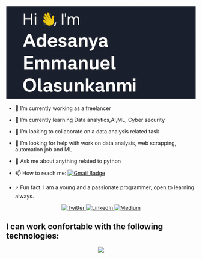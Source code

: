 
<img src="https://github.com/Sukobig4l/Sukobig4l/blob/main/cover_photo.png">

- 🔭 I’m currently working as a freelancer
- 🌱 I’m currently learning Data analytics,AI,ML, Cyber security 
- 👯 I’m looking to collaborate on a data analysis related task
- 🤔 I’m looking for help with work on data analysis, web scrapping, automation job and ML
- 💬 Ask me about anything related to python
- 📫 How to reach me: [![Gmail Badge](https://img.shields.io/badge/-sukobig4l-c14438?style=social&logo=Gmail&logoColor=red&link=mailto:adesanyasunkanmi05@gmail.com)](mailto:adesanyasunkanmi05@gmail.com)

- ⚡ Fun fact: I am a young and a passionate programmer, open to learning always.

<p align="center">
  <a href="https://x.com/SukoBig4L?t=Bu1O1MPs5-nm0-rnDxUobw&s=09" target="_blank">
    <img src="https://img.shields.io/badge/twitter-%231DA1F2.svg?&style=for-the-badge&logo=twitter&logoColor=white&color=071A2C" alt="Twitter"/>
  </a>
  <a href="https://ng.linkedin.com/in/emmanuel-adesanya-229182249" target="_blank">
    <img src="https://img.shields.io/badge/linkedin-%230077B5.svg?&style=for-the-badge&logo=linkedin&logoColor=white&color=071A2C" alt="LinkedIn"/>
  </a>
 
  <a href="https://medium.com/@adesanyasunkanmi05" target="_blank">
    <img src="https://img.shields.io/badge/medium-%2312100E.svg?&style=for-the-badge&logo=medium&logoColor=white&color=071A2C" alt="Medium"/>
  </a>
    
</p>


## I can work confortable with the following technologies:

<p align="center">
  <a href="https://skillicons.dev">
    <img src="https://skillicons.dev/icons?i=py,js,django,selenium,html,css,mysql,linux,tensorflow" />
  </a>
</p>


<!-- [![My Skills](https://skillicons.dev/icons?i=py,js,html,selenium,django,css,git,linux,mysql,tensorflow&theme=light&perline=5)](https://skillicons.dev) -->
